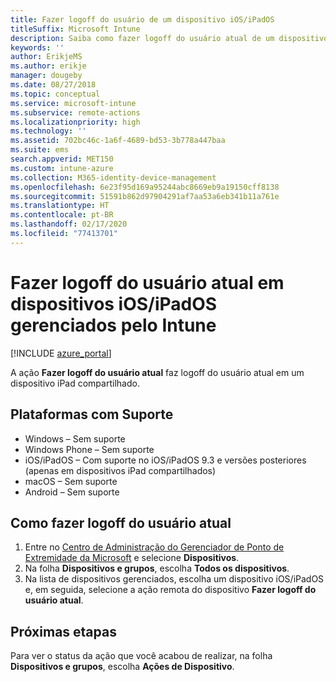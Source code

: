 ```yaml
---
title: Fazer logoff do usuário de um dispositivo iOS/iPadOS
titleSuffix: Microsoft Intune
description: Saiba como fazer logoff do usuário atual de um dispositivo iOS/iPadOS com o Intune."
keywords: ''
author: ErikjeMS
ms.author: erikje
manager: dougeby
ms.date: 08/27/2018
ms.topic: conceptual
ms.service: microsoft-intune
ms.subservice: remote-actions
ms.localizationpriority: high
ms.technology: ''
ms.assetid: 702bc46c-1a6f-4689-bd53-3b778a447baa
ms.suite: ems
search.appverid: MET150
ms.custom: intune-azure
ms.collection: M365-identity-device-management
ms.openlocfilehash: 6e23f95d169a95244abc8669eb9a19150cff8138
ms.sourcegitcommit: 51591b862d97904291af7aa53a6eb341b11a761e
ms.translationtype: HT
ms.contentlocale: pt-BR
ms.lasthandoff: 02/17/2020
ms.locfileid: "77413701"
---
```

# <a name="logout-the-current-user-on-intune-managed-iosipados-devices"></a>Fazer logoff do usuário atual em dispositivos iOS/iPadOS gerenciados pelo Intune


[!INCLUDE [azure_portal](../includes/azure_portal.md)]

A ação **Fazer logoff do usuário atual** faz logoff do usuário atual em um dispositivo iPad compartilhado. 

## <a name="supported-platforms"></a>Plataformas com Suporte

- Windows – Sem suporte
- Windows Phone – Sem suporte
- iOS/iPadOS – Com suporte no iOS/iPadOS 9.3 e versões posteriores (apenas em dispositivos iPad compartilhados)
- macOS – Sem suporte
- Android – Sem suporte

## <a name="how-to-log-out-the-current-user"></a>Como fazer logoff do usuário atual

1. Entre no [Centro de Administração do Gerenciador de Ponto de Extremidade da Microsoft](https://go.microsoft.com/fwlink/?linkid=2109431) e selecione **Dispositivos**.
4. Na folha **Dispositivos e grupos**, escolha **Todos os dispositivos**.
5. Na lista de dispositivos gerenciados, escolha um dispositivo iOS/iPadOS e, em seguida, selecione a ação remota do dispositivo **Fazer logoff do usuário atual**.

## <a name="next-steps"></a>Próximas etapas

Para ver o status da ação que você acabou de realizar, na folha **Dispositivos e grupos**, escolha **Ações de Dispositivo**.
